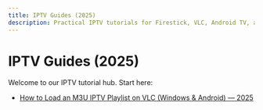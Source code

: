 ```yaml
---
title: IPTV Guides (2025)
description: Practical IPTV tutorials for Firestick, VLC, Android TV, and Smart TVs.
---
```


# IPTV Guides (2025)

Welcome to our IPTV tutorial hub. Start here:

- [How to Load an M3U IPTV Playlist on VLC (Windows & Android) — 2025](./m3u-on-vlc-2025)
